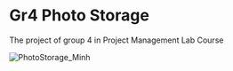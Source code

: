 # Gr4 Photo Storage
The project of group 4 in Project Management Lab Course

<img src='http://i.imgur.com/ACoPBYH.gif' title='PhotoStorage_Minh' width='' alt='PhotoStorage_Minh' />
